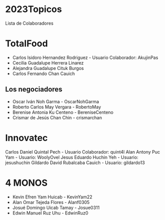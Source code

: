 # 2023Topicos
Lista de Colaboradores

# TotalFood
- Carlos Isidoro Hernandez Rodriguez - Usuario Colaborador: AkujinPas
- Cecilia Guadalupe Herrera Linarez
- Alejandra Guadalupe Cituk Burgos
- Carlos Fernando Chan Cauich

## Los negociadores

- Oscar Iván Noh Garma - OscarNohGarma
- Roberto Carlos May Vergara - RobertoMay
- Berenise Antonia Ku Centeno - BereniseCenteno
- Crismar de Jesús Chan Chin - crismarchan

# Innovatec
Carlos Daniel Quintal Pech - Usuario Colaborador: quint4l
Alan Antony Puc Yam - Usuario: WoolyOvel
Jesus Eduardo Huchin Yeh - Usuario: jesushuchin
Gildardo David Rubalcaba Cauich - Usuario: gildardo13

# 4 MONOS

- Kevin Efren Yam Huicab - KevinYam22
- Alan Omar Tejeda Flores - Alanf0305
- Josué Domingo Uicab Tamay - Josue0311
- Edwin Manuel Ruz Uhu - EdwinRuz0
